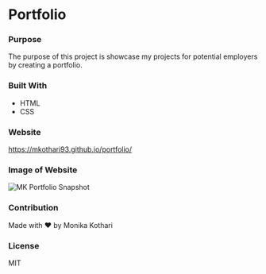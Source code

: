 # Portfolio

### Purpose
The purpose of this project is showcase my projects for potential employers by creating a portfolio.

### Built With
* HTML
* CSS

### Website
https://mkothari93.github.io/portfolio/

### Image of Website
![MK Portfolio Snapshot](https://user-images.githubusercontent.com/90233589/135791258-f14d79b7-30ce-4880-9e01-edd43d1ac231.png)

### Contribution
Made with ❤️ by Monika Kothari

### License
MIT
